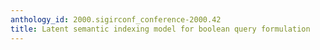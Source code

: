 ```yaml
---
anthology_id: 2000.sigirconf_conference-2000.42
title: Latent semantic indexing model for boolean query formulation
---
```

